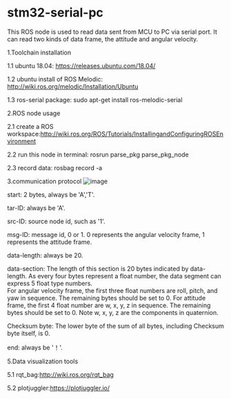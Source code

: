 # stm32-serial-pc
This ROS node is used to read data sent from MCU to PC via serial port. It can read two kinds of data frame, the attitude and angular velocity. 

1.Toolchain installation

1.1 ubuntu 18.04:
https://releases.ubuntu.com/18.04/

1.2 ubuntu install of ROS Melodic:
http://wiki.ros.org/melodic/Installation/Ubuntu

1.3 ros-serial package:
sudo apt-get install ros-melodic-serial

2.ROS node usage

2.1 create a ROS workspace:http://wiki.ros.org/ROS/Tutorials/InstallingandConfiguringROSEnvironment

2.2 run this node in terminal: rosrun parse_pkg parse_pkg_node

2.3 record data: rosbag record -a

3.communication protocol
![image](https://user-images.githubusercontent.com/30153639/119234030-42fb0880-bb5e-11eb-9388-89a05633a16b.png)

start: 2 bytes, always be 'A','T'.

tar-ID: always be 'A'. 

src-ID: source node id, such as '1'.

msg-ID: message id, 0 or 1. 
0 represents the angular velocity frame, 1 represents the attitude frame. 

data-length: always be 20.

data-section: The length of this section is 20 bytes indicated by data-length. As every four bytes represent a float number, the data segment can express 5 float type numbers.  
For angular velocity frame, the first three float numbers are roll, pitch, and yaw in sequence. The remaining bytes should be set to 0. 
For attitude frame, the first 4 float number are w, x, y, z in sequence. The remaining bytes should be set to 0. Note w, x, y, z are the components in quaternion. 

Checksum byte: The lower byte of the sum of all bytes, including Checksum byte itself, is 0.

end: always be  '！'.

5.Data visualization tools

5.1 rqt_bag:http://wiki.ros.org/rqt_bag

5.2 plotjuggler:https://plotjuggler.io/

 
